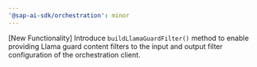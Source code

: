 ```yaml
---
'@sap-ai-sdk/orchestration': minor
---
```


[New Functionality] Introduce `buildLlamaGuardFilter()` method to enable providing Llama guard content filters to the input and output filter configuration of the orchestration client.
